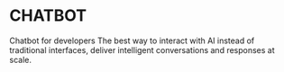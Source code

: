 # CHATBOT
Chatbot for developers The best way to interact with AI instead of traditional interfaces, deliver intelligent conversations and responses at scale.
